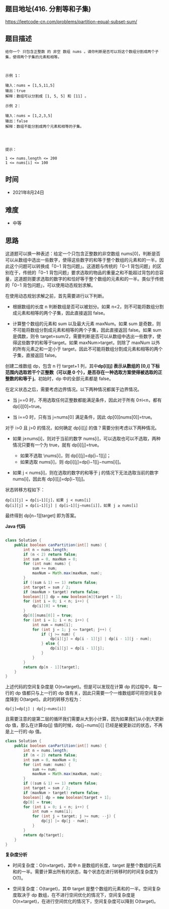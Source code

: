 
## 题目地址(416. 分割等和子集)

https://leetcode-cn.com/problems/partition-equal-subset-sum/

## 题目描述

```
给你一个 只包含正整数 的 非空 数组 nums 。请你判断是否可以将这个数组分割成两个子集，使得两个子集的元素和相等。

 

示例 1：

输入：nums = [1,5,11,5]
输出：true
解释：数组可以分割成 [1, 5, 5] 和 [11] 。

示例 2：

输入：nums = [1,2,3,5]
输出：false
解释：数组不能分割成两个元素和相等的子集。


 

提示：

1 <= nums.length <= 200
1 <= nums[i] <= 100
```

## 时间

- 2021年8月24日

## 难度

- 中等

## 思路

这道题可以换一种表述：给定一个只包含正整数的非空数组 nums[0]，判断是否可以从数组中选出一些数字，使得这些数字的和等于整个数组的元素和的一半。因此这个问题可以转换成「0−1 背包问题」。这道题与传统的「0−1 背包问题」的区别在于，传统的「0−1 背包问题」要求选取的物品的重量之和不能超过背包的总容量，这道题则要求选取的数字的和恰好等于整个数组的元素和的一半。类似于传统的「0−1 背包问题」，可以使用动态规划求解。

在使用动态规划求解之前，首先需要进行以下判断。

- 根据数组的长度 n 判断数组是否可以被划分。如果 n<2，则不可能将数组分割成元素和相等的两个子集，因此直接返回 false。

- 计算整个数组的元素和 sum 以及最大元素 maxNum。如果 sum 是奇数，则不可能将数组分割成元素和相等的两个子集，因此直接返回 false。如果 sum 是偶数，则令 target=sum/2，需要判断是否可以从数组中选出一些数字，使得这些数字的和等于target。如果 maxNum>target，则除了 maxNum 以外的所有元素之和一定小于 target，因此不可能将数组分割成元素和相等的两个子集，直接返回 false。

创建二维数组 dp，包含 n 行 target+1 列，其中**dp[i][j] 表示从数组的 [0,i] 下标范围内选取若干个正整数（可以是 0 个），是否存在一种选取方案使得被选取的正整数的和等于 j**。初始时，dp 中的全部元素都是 false。

在定义状态之后，需要考虑边界情况。以下两种情况都属于边界情况。

- 当 j==0 时，不用选取任何正整数都能满足条件，因此对于所有 0≤i<n，都有 dp[i][0]=true。

- 当 i==0 时，只有当  j=nums[0] 满足条件，因此 dp[0][nums[0]]=true。

对于 i>0 且 j>0 的情况，如何确定 dp[i][j] 的值？需要分别考虑以下两种情况。

- 如果 j≥nums[i]，则对于当前的数字 nums[i]，可以选取也可以不选取，两种情况只要有一个为 true，就有 dp[i][j]=true。

    - 如果不选取 \nums[i]，则 dp[i][j]=dp[i−1][j]；
    - 如果选取 nums[i]，则 dp[i][j]=dp[i−1][j−nums[i]]。
- 如果 j < nums[i]，则在选取的数字的和等于 j 的情况下无法选取当前的数字 nums[i]，因此有 dp[i][j]=dp[i−1][j]。

状态转移方程如下：
```
dp[i][j] = dp[i−1][j]，如果 j < nums[i]
dp[i][j] = dp[i−1][j] | dp[i−1][j−nums[i]]，如果 j ≥ nums[i]
```
最终得到 dp[n−1][target] 即为答案。


**Java 代码**

```java

class Solution {
    public boolean canPartition(int[] nums) {
        int n = nums.length;
        if (n < 2) return false;
        int sum = 0, maxNum = 0;
        for (int num: nums) {
            sum += num;
            maxNum = Math.max(maxNum, num);
        }
        if ((sum & 1) == 1) return false;
        int target = sum / 2;
        if (maxNum > target) return false;
        boolean[][] dp = new boolean[n][target + 1];
        for (int i = 0; i < n; i++) {
            dp[i][0] = true;
        }
        dp[0][nums[0]] = true;
        for (int i = 1; i < n; i++) {
            int num = nums[i];
            for (int j = 1; j <= target; j++) {
                if (j >= num) {
                    dp[i][j] = dp[i - 1][j] | dp[i - 1][j - num];
                } else {
                    dp[i][j] = dp[i - 1][j];
                }
            }
        }
        return dp[n - 1][target];
    }
}

```

上述代码的空间复杂度是 O(n×target)。但是可以发现在计算 dp 的过程中，每一行的 dp 值都只与上一行的 dp 值有关，因此只需要一个一维数组即可将空间复杂度降到 O(target)。此时的转移方程为：
```
dp[j]=dp[j] ∣ dp[j−nums[i]]
```
且需要注意的是第二层的循环我们需要从大到小计算，因为如果我们从小到大更新 dp 值，那么在计算dp[j] 值的时候，dp[j−nums[i]] 已经是被更新过的状态，不再是上一行的 dp 值。

```java
class Solution {
    public boolean canPartition(int[] nums) {
        int n = nums.length;
        if (n < 2) return false;
        int sum = 0, maxNum = 0;
        for (int num: nums) {
            sum += num;
            maxNum = Math.max(maxNum, num);
        }
        if ((sum & 1) == 1) return false;
        int target = sum / 2;
        if (maxNum > target) return false;
        boolean[] dp = new boolean[target + 1];
        dp[0] = true;
        for (int i = 0; i < n; i++) {
            int num = nums[i];
            for (int j = target; j >= num; --j) {
                dp[j] |= dp[j - num];
            }
        }
        return dp[target];
    }
}
```

**复杂度分析**

- 时间复杂度：O(n×target)，其中 n 是数组的长度，target 是整个数组的元素和的一半。需要计算出所有的状态，每个状态在进行转移时的时间复杂度为 O(1)。

- 空间复杂度：O(target)，其中 target 是整个数组的元素和的一半。空间复杂度取决于 dp 数组，在不进行空间优化的情况下，空间复杂度是 O(n×target)，在进行空间优化的情况下，空间复杂度可以降到 O(target)。
